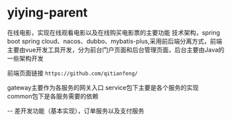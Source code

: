 # yiying-parent
在线电影，实现在线观看电影以及在线购买电影票的主要功能
技术架构，spring boot spring cloud、nacos、dubbo、mybatis-plus,采用前后端分离方式，前端主要由vue开发工具开发，分为前台门户页面和后台管理页面，后台主要由Java的一些架构开发

前端页面链接
````https://github.com/qitianfeng/````


gateway主要作为各服务的网关入口
service包下主要是各个服务的实现
common包下是各服务需要的依赖


-- 差开发功能（基本实现），订单服务以及支付服务
